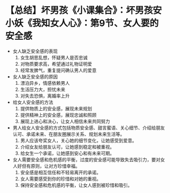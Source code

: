 # 【总结】坏男孩《小课集合》：坏男孩安小妖《我知女人心》：第9节、女人要的安全感

-   女人缺乏安全感的表现
    1.  女生胡思乱想，怀疑男人是否忠诚
    2.  对物质要求高，希望通过礼物证明爱
    3.  经常发脾气，重复提问确认男人的爱意
-   女人缺乏安全感的原因
    1.  漂泊异乡，情感依赖男人
    2.  生活压力大，担忧未来
    3.  对失去恐惧，离婚率上升
-   给女人安全感的方法
    1.  提供物质上的安全感，展现未来规划
    2.  提供精神上的安全感，展现忠诚和照顾
    3.  展现上进心和决心，让女人相信未来共同努力
-   男人给女人安全感的方式包括物质安全感、甜言蜜语、关心细节、介绍给朋友认可、承诺未来、在朋友圈展示关系、规划未来生活等。
    1.  男人应该夸奖女人，关心她的细节变化，让她感受到爱意。
    2.  介绍女友给朋友认可，让她感到稳定和被重视。
    3.  给女生一个承诺，让她感到安心和有未来可期。
-   女人需要安全感和危机感的平衡，过度的安全感可能导致失去吸引力，要对女人好但有原则，让对方珍惜幸福。
    1.  安全感是相互信任和不轻易离开的承诺。
    2.  女人需要感受到你的珍惜和对她的重视。
    3.  保持安全感和危机感的平衡，让女人感到被珍惜和吸引。